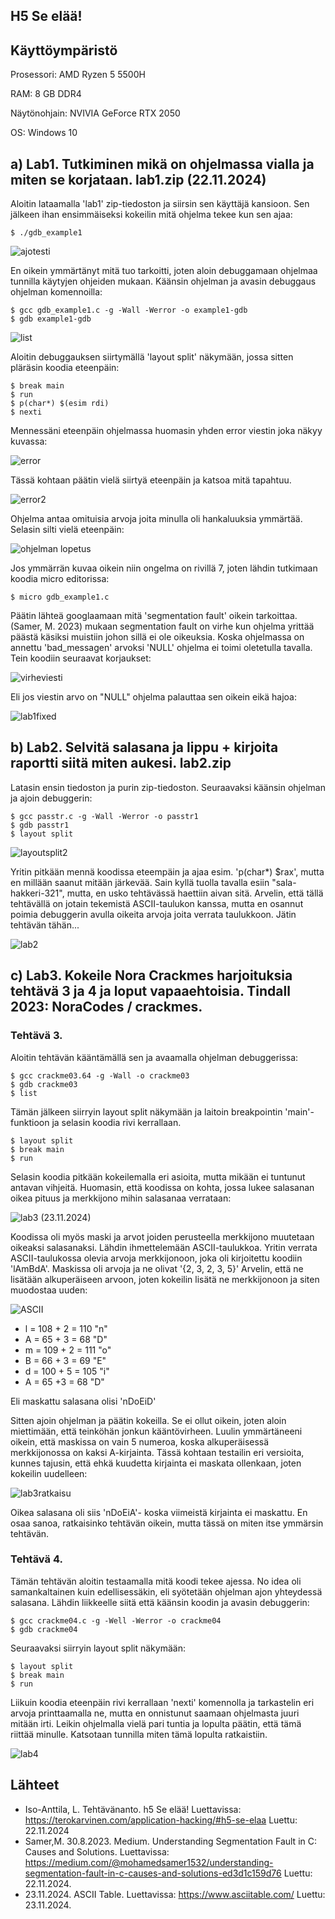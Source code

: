 ## H5 Se elää!

## Käyttöympäristö

Prosessori: AMD Ryzen 5 5500H

RAM: 8 GB DDR4

Näytönohjain: NVIVIA GeForce RTX 2050

OS: Windows 10

## a) Lab1. Tutkiminen mikä on ohjelmassa vialla ja miten se korjataan. lab1.zip (22.11.2024)

Aloitin lataamalla 'lab1' zip-tiedoston ja siirsin sen käyttäjä kansioon. Sen jälkeen ihan ensimmäiseksi kokeilin mitä ohjelma tekee kun sen ajaa: 

    $ ./gdb_example1

![ajotesti](Kuvat/ajotesti.png)

En oikein ymmärtänyt mitä tuo tarkoitti, joten aloin debuggamaan ohjelmaa tunnilla käytyjen ohjeiden mukaan. Käänsin ohjelman ja avasin debuggaus ohjelman komennoilla:

    $ gcc gdb_example1.c -g -Wall -Werror -o example1-gdb
    $ gdb example1-gdb 
    
![list](Kuvat/examplelist.png)

Aloitin debuggauksen siirtymällä 'layout split' näkymään, jossa sitten pläräsin koodia eteenpäin: 

    $ break main
    $ run
    $ p(char*) $(esim rdi)
    $ nexti

Mennessäni eteenpäin ohjelmassa huomasin yhden error viestin joka näkyy kuvassa: 

![error](Kuvat/outoerror.png)

Tässä kohtaan päätin vielä siirtyä eteenpäin ja katsoa mitä tapahtuu.

![error2](Kuvat/goodmessage.png) 

Ohjelma antaa omituisia arvoja joita minulla oli hankaluuksia ymmärtää. Selasin silti vielä eteenpäin: 

![ohjelman lopetus](Kuvat/ohjelmanlopetus.png)

Jos ymmärrän kuvaa oikein niin ongelma on rivillä 7, joten lähdin tutkimaan koodia micro editorissa: 

    $ micro gdb_example1.c

Päätin lähteä googlaamaan mitä 'segmentation fault' oikein tarkoittaa. (Samer, M. 2023) mukaan segmentation fault on virhe kun ohjelma yrittää päästä käsiksi muistiin johon sillä ei ole oikeuksia. Koska ohjelmassa on annettu 'bad_messagen' arvoksi 'NULL' ohjelma ei toimi oletetulla tavalla. Tein koodiin seuraavat korjaukset: 

![virheviesti](Kuvat/virheviesti.png)

Eli jos viestin arvo on "NULL" ohjelma palauttaa sen oikein eikä hajoa: 

![lab1fixed](Kuvat/fixedcode.png)

## b) Lab2. Selvitä salasana ja lippu + kirjoita raportti siitä miten aukesi. lab2.zip 

Latasin ensin tiedoston ja purin zip-tiedoston. Seuraavaksi käänsin ohjelman ja ajoin debuggerin: 

    $ gcc passtr.c -g -Wall -Werror -o passtr1
    $ gdb passtr1
    $ layout split

![layoutsplit2](Kuvat/lsplit.png)

Yritin pitkään mennä koodissa eteempäin ja ajaa esim. 'p(char*) $rax', mutta en millään saanut mitään järkevää. Sain kyllä tuolla tavalla esiin "sala-hakkeri-321", mutta, en usko tehtävässä haettiin aivan sitä. Arvelin, että tällä tehtävällä on jotain tekemistä ASCII-taulukon kanssa, mutta en osannut poimia debuggerin avulla oikeita arvoja joita verrata taulukkoon. Jätin tehtävän tähän...

![lab2](Kuvat/lab2.png)

## c) Lab3. Kokeile Nora Crackmes harjoituksia tehtävä 3 ja 4 ja loput vapaaehtoisia. Tindall 2023: NoraCodes / crackmes. 

### Tehtävä 3.

Aloitin tehtävän kääntämällä sen ja avaamalla ohjelman debuggerissa:

    $ gcc crackme03.64 -g -Wall -o crackme03
    $ gdb crackme03
    $ list

Tämän jälkeen siirryin layout split näkymään ja laitoin breakpointin 'main'-funktioon ja selasin koodia rivi kerrallaan. 

    $ layout split
    $ break main
    $ run 

Selasin koodia pitkään kokeilemalla eri asioita, mutta mikään ei tuntunut antavan vihjeitä. Huomasin, että koodissa on kohta, jossa lukee salasanan oikea pituus ja merkkijono mihin salasanaa verrataan: 

![lab3](Kuvat/lab3.png) (23.11.2024) 

Koodissa oli myös maski ja arvot joiden perusteella merkkijono muutetaan oikeaksi salasanaksi. Lähdin ihmettelemään ASCII-taulukkoa. Yritin verrata ASCII-taulukossa olevia arvoja merkkijonoon, joka oli kirjoitettu koodiin 'lAmBdA'. Maskissa oli arvoja ja ne olivat '{2, 3, 2, 3, 5}' Arvelin, että ne lisätään alkuperäiseen arvoon, joten kokeilin lisätä ne merkkijonoon ja siten muodostaa uuden: 

![ASCII](Kuvat/ASCIItable.png)

- l = 108 + 2 = 110 "n"
- A = 65 + 3 = 68 "D" 
- m = 109 + 2 = 111 "o"
- B = 66 + 3 = 69 "E"
- d = 100 + 5 = 105 "i"
- A = 65 +3 = 68 "D"

Eli maskattu salasana olisi 'nDoEiD'

Sitten ajoin ohjelman ja päätin kokeilla. Se ei ollut oikein, joten aloin miettimään, että teinköhän jonkun kääntövirheen. Luulin ymmärtäneeni oikein, että maskissa on vain 5 numeroa, koska alkuperäisessä merkkijonossa on kaksi A-kirjainta. Tässä kohtaan testailin eri versioita, kunnes tajusin, että ehkä kuudetta kirjainta ei maskata ollenkaan, joten kokeilin uudelleen:

![lab3ratkaisu](Kuvat/lab3solution.png) 

Oikea salasana oli siis 'nDoEiA'- koska viimeistä kirjainta ei maskattu. En osaa sanoa, ratkaisinko tehtävän oikein, mutta tässä on miten itse ymmärsin tehtävän. 

### Tehtävä 4.


Tämän tehtävän aloitin testaamalla mitä koodi tekee ajessa. No idea oli samankaltainen kuin edellisessäkin, eli syötetään ohjelman ajon yhteydessä salasana. Lähdin liikkeelle siitä että käänsin koodin ja avasin debuggerin: 

    $ gcc crackme04.c -g -Well -Werror -o crackme04
    $ gdb crackme04

Seuraavaksi siirryin layout split näkymään: 

    $ layout split
    $ break main
    $ run

Liikuin koodia eteenpäin rivi kerrallaan 'nexti' komennolla ja tarkastelin eri arvoja printtaamalla ne, mutta en onnistunut saamaan ohjelmasta juuri mitään irti. Leikin ohjelmalla vielä pari tuntia ja lopulta päätin, että tämä riittää minulle. Katsotaan tunnilla miten tämä lopulta ratkaistiin. 

![lab4](Kuvat/kokeilu.png)
    



## Lähteet

- Iso-Anttila, L. Tehtävänanto. h5 Se elää! Luettavissa: https://terokarvinen.com/application-hacking/#h5-se-elaa Luettu: 22.11.2024
- Samer,M. 30.8.2023. Medium. Understanding Segmentation Fault in C: Causes and Solutions. Luettavissa: https://medium.com/@mohamedsamer1532/understanding-segmentation-fault-in-c-causes-and-solutions-ed3d1c159d76 Luettu: 22.11.2024.
- 23.11.2024. ASCII Table. Luettavissa: https://www.asciitable.com/ Luettu: 23.11.2024.
